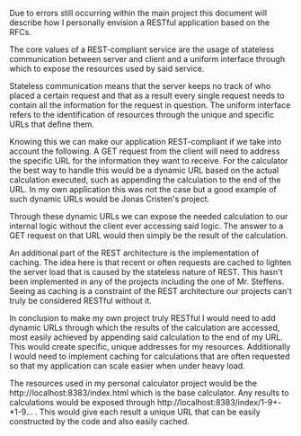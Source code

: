 Due to errors still occurring within the main project this document will describe how I personally envision a RESTful application based on the RFCs.

The core values of a REST-compliant service are the usage of stateless communication between server and client and a uniform interface through which to expose the resources used by said service.

Stateless communication means that the server keeps no track of who placed a certain request and that as a result every single request needs to contain all the information for the request in question.
The uniform interface refers to the identification of resources through the unique and specific URLs that define them.

Knowing this we can make our application REST-compliant if we take into account the following. A GET request from the client will need to address the specific URL for the information they want to receive. For the calculator the best way to handle this would be a dynamic URL based on the actual calculation executed, such as appending the calculation to the end of the URL. In my own application this was not the case but a good example of such dynamic URLs would be Jonas Cristen's project.

Through these dynamic URLs we can expose the needed calculation to our internal logic without the client ever accessing said logic. The answer to a GET request on that URL would then simply be the result of the calculation.

An additional part of the REST architecture is the implementation of caching. The idea here is that recent or often requests are cached to lighten the server load that is caused by the stateless nature of REST. This hasn't been implemented in any of the projects including the one of Mr. Steffens. Seeing as caching is a constraint of the REST architecture our projects can't truly be considered RESTful without it.

In conclusion to make my own project truly RESTful I would need to add dynamic URLs through which the results of the calculation are accessed, most easily achieved by appending said calculation to the end of my URL. This would create specific, unique addresses for my resources. Additionally I would need to implement caching for calculations that are often requested so that my application can scale easier when under heavy load.

The resources used in my personal calculator project would be the http://localhost:8383/index.html which is the base calculator. Any results to calculations would be exposed through http://localhost:8383/index/1-9+-*1-9... . This would give each result a unique URL that can be easily constructed by the code and also easily cached.